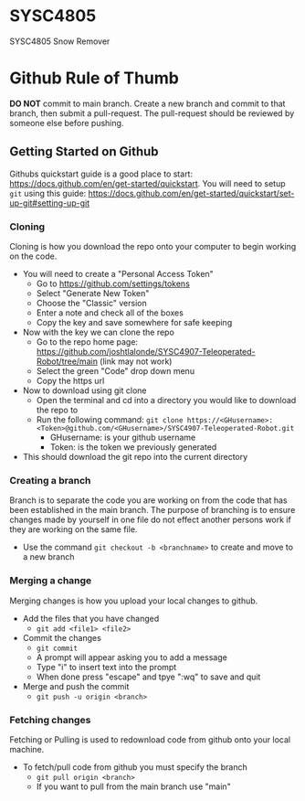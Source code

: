 # SYSC4805
SYSC4805 Snow Remover 

# Github Rule of Thumb
**DO NOT** commit to main branch.
Create a new branch and commit to that branch, then submit a pull-request. 
The pull-request should be reviewed by someone else before pushing.

## Getting Started on Github
Githubs quickstart guide is a good place to start: https://docs.github.com/en/get-started/quickstart.
You will need to setup `git` using this guide: https://docs.github.com/en/get-started/quickstart/set-up-git#setting-up-git

### Cloning
Cloning is how you download the repo onto your computer to begin working on the code.

  - You will need to create a "Personal Access Token"
    - Go to https://github.com/settings/tokens
    - Select "Generate New Token"
    - Choose the "Classic" version
    - Enter a note and check all of the boxes
    - Copy the key and save somewhere for safe keeping
  - Now with the key we can clone the repo
    - Go to the repo home page: https://github.com/joshtlalonde/SYSC4907-Teleoperated-Robot/tree/main (link may not work)
    - Select the green "Code" drop down menu
    - Copy the https url
  - Now to download using git clone
    - Open the terminal and cd into a directory you would like to download the repo to
    - Run the following command: `git clone https://<GHusername>:<Token>@github.com/<GHusername>/SYSC4907-Teleoperated-Robot.git`
      - GHusername: is your github username
      - Token: is the token we previously generated
  - This should download the git repo into the current directory

### Creating a branch
Branch is to separate the code you are working on from the code that has been established in the main branch. The purpose of branching is to ensure changes made by yourself in one file do not effect another persons work if they are working on the same file.

- Use the command `git checkout -b <branchname>` to create and move to a new branch

### Merging a change
Merging changes is how you upload your local changes to github.
- Add the files that you have changed
  - `git add <file1> <file2>`
- Commit the changes
  - `git commit`
  - A prompt will appear asking you to add a message
  - Type "i" to insert text into the prompt
  - When done press "escape" and tpye ":wq" to save and quit
- Merge and push the commit
  - `git push -u origin <branch>`
 
### Fetching changes
Fetching or Pulling is used to redownload code from github onto your local machine.
- To fetch/pull code from github you must specify the branch
  - `git pull origin <branch>`
  - If you want to pull from the main branch use "main"

